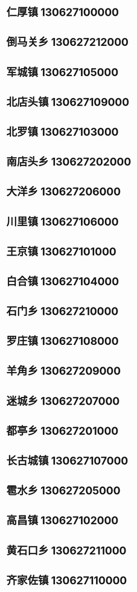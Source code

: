 # 仁厚镇 130627100000
# 倒马关乡 130627212000
# 军城镇 130627105000
# 北店头镇 130627109000
# 北罗镇 130627103000
# 南店头乡 130627202000
# 大洋乡 130627206000
# 川里镇 130627106000
# 王京镇 130627101000
# 白合镇 130627104000
# 石门乡 130627210000
# 罗庄镇 130627108000
# 羊角乡 130627209000
# 迷城乡 130627207000
# 都亭乡 130627201000
# 长古城镇 130627107000
# 雹水乡 130627205000
# 高昌镇 130627102000
# 黄石口乡 130627211000
# 齐家佐镇 130627110000
